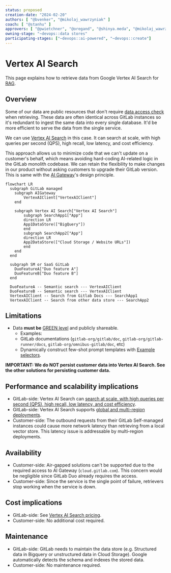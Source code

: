 ```yaml
---
status: proposed
creation-date: "2024-02-20"
authors: [ "@bvenker", "@mikolaj_wawrzyniak" ]
coach: [ "@stanhu" ]
approvers: [ "@pwietchner", "@oregand", "@shinya.meda", "@mikolaj_wawrzyniak" ]
owning-stage: "~devops::data stores"
participating-stages: ["~devops::ai-powered", "~devops::create"]
---
```


# Vertex AI Search

This page explains how to retrieve data from Google Vertex AI Search for [RAG](index.md).

## Overview

Some of our data are public resources that don't require [data access check](index.md#data-access-policy) when retrieving.
These data are often identical across GitLab instances so it's redundant to ingest the same data into every single database.
It'd be more efficient to serve the data from the single service.

We can use [Vertex AI Search](https://cloud.google.com/vertex-ai-search-and-conversation?hl=en) in this case.
It can search at scale, with high queries per second (QPS), high recall, low latency, and cost efficiency.

This approach allows us to minimize code that we can't update on a customer's behalf, which means avoiding hard-coding AI-related logic in the GitLab monolith codebase. We can retain the flexibility to make changes in our product without asking customers to upgrade their GitLab version.
This is same with the [AI Gateway](../ai_gateway/index.md)'s design principle.

```mermaid
flowchart LR
  subgraph GitLab managed
    subgraph AIGateway
        VertexAIClient["VertexAIClient"]
    end

    subgraph Vertex AI Search["Vertex AI Search"]
        subgraph SearchApp1["App"]
        direction LR
        App1DataStore(["BigQuery"])
        end
        subgraph SearchApp2["App"]
        direction LR
        App2DataStore(["Cloud Storage / Website URLs"])
        end
    end
  end

  subgraph SM or SaaS GitLab
    DuoFeatureA["Duo feature A"]
    DuoFeatureB["Duo feature B"]
  end

  DuoFeatureA -- Semantic search --- VertexAIClient
  DuoFeatureB -- Semantic search --- VertexAIClient
  VertexAIClient -- Search from Gitlab Docs --- SearchApp1
  VertexAIClient -- Search from other data store --- SearchApp2
```

## Limitations

- Data **must be** [GREEN level](index.md#data-access-policy) and publicly shareable.
  - Examples:
  - GitLab documentations (`gitlab-org/gitlab/doc`, `gitlab-org/gitlab-runner/docs`, `gitlab-org/omnibus-gitlab/doc`, etc)
  - Dynamically construct few-shot prompt templates with [Example selectors](https://python.langchain.com/docs/modules/model_io/prompts/example_selectors/).

**IMPORTANT: We do NOT persist customer data into Vertex AI Search. See the other solutions for persisting customer data.**

## Performance and scalability implications

- GitLab-side: Vertex AI Search can [search at scale, with high queries per second (QPS), high recall, low latency, and cost efficiency](https://cloud.google.com/vertex-ai/docs/vector-search/overview).
- GitLab-side: Vertex AI Search supports [global and multi-region deployments](https://cloud.google.com/generative-ai-app-builder/docs/locations).
- Customer-side: The outbound requests from their GitLab Self-managed instances could cause more network latency than retrieving from a local vector store.
This latency issue is addressable by multi-region deployments.

## Availability

- Customer-side: Air-gapped solutions can't be supported due to the required access to AI Gateway (`cloud.gitlab.com`).
  This concern would be negligible since GitLab Duo already requires the access.
- Customer-side: Since the service is the single point of failure, retrievers stop working when the service is down.

## Cost implications

- GitLab-side: See [Vertex AI Search pricing](https://cloud.google.com/generative-ai-app-builder/pricing).
- Customer-side: No additional cost required.

## Maintenance

- GitLab-side: GitLab needs to maintain the data store (e.g. Structured data in Bigquery or unstructured data in Cloud Storage). Google automatically detects the schema and indexes the stored data.
- Customer-side: No maintenance required.
